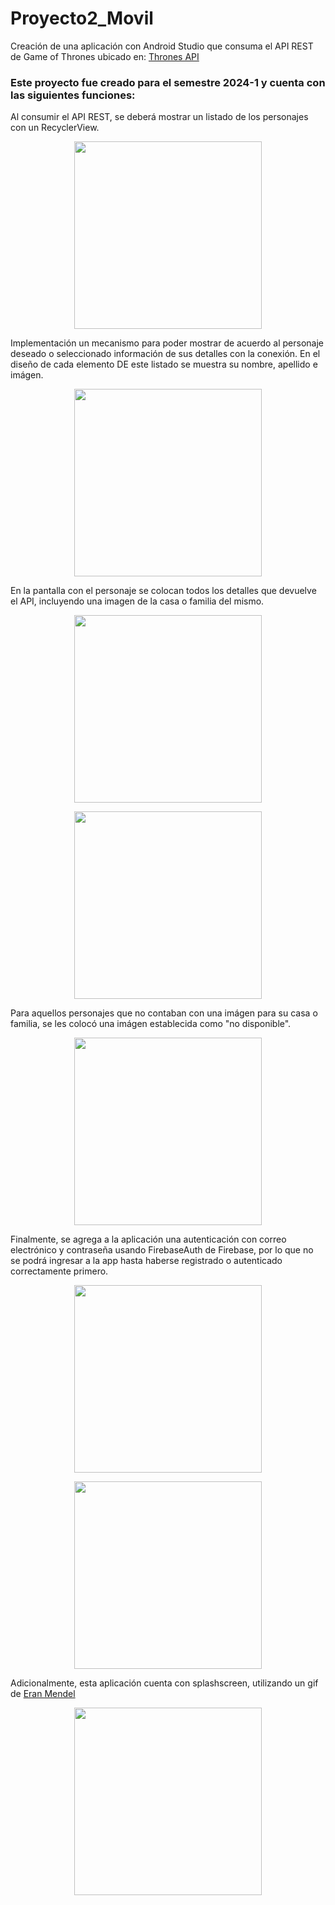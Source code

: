 # Proyecto2_Movil
Creación de una aplicación con Android Studio que consuma el API REST de Game of Thrones ubicado en:
<a href="https://thronesapi.com/">Thrones API</a>



### Este proyecto fue creado para el semestre 2024-1 y cuenta con las siguientes funciones:
Al consumir el API REST, se deberá mostrar un listado de los personajes con un RecyclerView.
<p align="center"><img src="https://github.com/AzulAF/Proyecto2_movil_p/assets/119392808/f18038c6-0238-4448-9482-2364d0eaee18" alt="" width="300"/></p>



Implementación un mecanismo para poder mostrar de acuerdo al personaje deseado o seleccionado información de sus detalles con la conexión. En el diseño de cada elemento DE
este listado se muestra su nombre, apellido e imágen. 
<p align="center"><img src="https://github.com/AzulAF/Proyecto2_movil_p/assets/119392808/06681cb7-8f92-483e-8c30-e7295b5f5ed2" alt="" width="300"/></p>


En la pantalla con el personaje se colocan todos los detalles que devuelve el API, incluyendo una imagen de la casa o familia del mismo. 
<p align="center"><img src="https://github.com/AzulAF/Proyecto2_movil_p/assets/119392808/f8aee54c-fd63-4381-826f-1f15fd94e147" alt="" width="300"/></p>
<p align="center"><img src="https://github.com/AzulAF/Proyecto2_movil_p/assets/119392808/d2aa571c-377b-4f4c-bdad-2a6e55e029bd" alt="" width="300"/></p>

Para aquellos personajes que no contaban con una
imágen para su casa o familia, se les colocó una imágen establecida como "no disponible". 
<p align="center"><img src="https://github.com/AzulAF/Proyecto2_movil_p/assets/119392808/c5161e63-9ee0-435d-91ef-71ebbb6a89f0" alt="" width="300"/></p>



Finalmente, se agrega a la aplicación una autenticación con correo electrónico y contraseña usando FirebaseAuth de Firebase, por lo que no se podrá ingresar a la app 
hasta haberse registrado o autenticado correctamente primero.
<p align="center"><img src="https://github.com/AzulAF/Proyecto2_movil_p/assets/119392808/d7a3e3cb-c35d-4f55-b690-a073136f709f" alt="" width="300"/></p>
<p align="center"><img src="https://github.com/AzulAF/Proyecto2_movil_p/assets/119392808/c51e75e3-b24d-44b7-93fc-cae9bc52be25" alt="" width="300"/></p>




Adicionalmente, esta aplicación cuenta con splashscreen, utilizando un gif de <a href="https://dribbble.com/eranmendel">Eran Mendel</a>
<p align="center"><img src="https://github.com/AzulAF/Proyecto2_movil_p/assets/119392808/5111ef5b-2e4c-4c29-b430-3dce75d22eae" alt="" width="300"/></p>




